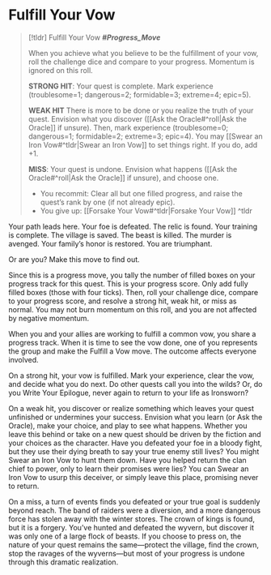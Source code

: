 # Fulfill Your Vow
>[!tldr] Fulfill Your Vow
>***#Progress_Move***
>
>When you achieve what you believe to be the fulfillment of your vow, roll the challenge dice and compare to your progress. Momentum is ignored on this roll.
>
>**STRONG HIT**: Your quest is complete. Mark experience (troublesome=1; dangerous=2; formidable=3; extreme=4; epic=5). 
>
>**WEAK HIT** There is more to be done or you realize the truth of your quest. Envision what you discover ([[Ask the Oracle#^roll|Ask the Oracle]] if unsure). Then, mark experience (troublesome=0; dangerous=1; formidable=2; extreme=3; epic=4). You may [[Swear an Iron Vow#^tldr|Swear an Iron Vow]] to set things right. If you do, add +1.
>
>**MISS**: Your quest is undone. Envision what happens ([[Ask the Oracle#^roll|Ask the Oracle]] if unsure), and choose one.
>- You recommit: Clear all but one filled progress, and raise the quest’s rank by one (if not already epic).
>- You give up: [[Forsake Your Vow#^tldr|Forsake Your Vow]]
^tldr

Your path leads here. Your foe is defeated. The relic is found. Your training is complete. The village is saved. The beast is killed. The murder is avenged. Your family’s honor is restored. You are triumphant.

Or are you? Make this move to find out.

Since this is a progress move, you tally the number of filled boxes on your progress track for this quest. This is your progress score. Only add fully filled boxes (those with four ticks). Then, roll your challenge dice, compare to your progress score, and resolve a strong hit, weak hit, or miss as normal. You may not burn momentum on this roll, and you are not affected by negative momentum.

When you and your allies are working to fulfill a common vow, you share a progress track. When it is time to see the vow done, one of you represents the group and make the Fulfill a Vow move. The outcome affects everyone involved.

On a strong hit, your vow is fulfilled. Mark your experience, clear the vow, and decide what you do next. Do other quests call you into the wilds? Or, do you Write Your Epilogue, never again to return to your life as Ironsworn?

On a weak hit, you discover or realize something which leaves your quest unfinished or undermines your success. Envision what you learn (or Ask the Oracle), make your choice, and play to see what happens. Whether you leave this behind or take on a new quest should be driven by the fiction and your choices as the character. Have you defeated your foe in a bloody fight, but they use their dying breath to say your true enemy still lives? You might Swear an Iron Vow to hunt them down. Have you helped return the clan chief to power, only to learn their promises were lies? You can Swear an Iron Vow to usurp this deceiver, or simply leave this place, promising never to return.

On a miss, a turn of events finds you defeated or your true goal is suddenly beyond reach. The band of raiders were a diversion, and a more dangerous force has stolen away with the winter stores. The crown of kings is found, but it is a forgery. You’ve hunted and defeated the wyvern, but discover it was only one of a large flock of beasts. If you choose to press on, the nature of your quest remains the same—protect the village, find the crown, stop the ravages of the wyverns—but most of your progress is undone through this dramatic realization.